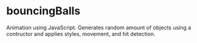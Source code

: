 # bouncingBalls
Animation using JavaScript. Generates random amount of objects using a contructor and applies styles, movement, and hit detection.
